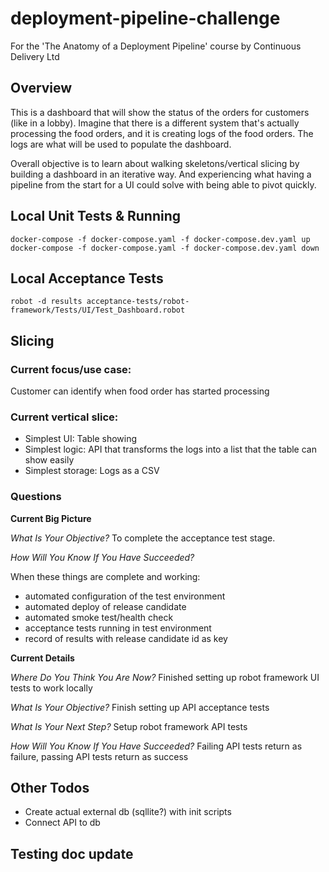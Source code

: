 # deployment-pipeline-challenge
For the 'The Anatomy of a Deployment Pipeline' course by Continuous Delivery Ltd

## Overview
This is a dashboard that will show the status of the orders for customers (like in a lobby). Imagine that there is a different system that's actually processing the food orders, and it is creating logs of the food orders. The logs are what will be used to populate the dashboard. 

Overall objective is to learn about walking skeletons/vertical slicing by building a dashboard in an iterative way. And experiencing what having a pipeline from the start for a UI could solve with being able to pivot quickly.

## Local Unit Tests & Running

```
docker-compose -f docker-compose.yaml -f docker-compose.dev.yaml up
docker-compose -f docker-compose.yaml -f docker-compose.dev.yaml down
```

## Local Acceptance Tests

```
robot -d results acceptance-tests/robot-framework/Tests/UI/Test_Dashboard.robot
```

## Slicing
### Current focus/use case:
Customer can identify when food order has started processing

### Current vertical slice:
- Simplest UI: Table showing
- Simplest logic: API that transforms the logs into a list that the table can show easily
- Simplest storage: Logs as a CSV

### Questions
**Current Big Picture**

*What Is Your Objective?*
To complete the acceptance test stage.

*How Will You Know If You Have Succeeded?*

When these things are complete and working:
- automated configuration of the test environment
- automated deploy of release candidate
- automated smoke test/health check
- acceptance tests running in test environment
- record of results with release candidate id as key

**Current Details**

*Where Do You Think You Are Now?*
Finished setting up robot framework UI tests to work locally

*What Is Your Objective?*
Finish setting up API acceptance tests

*What Is Your Next Step?*
Setup robot framework API tests

*How Will You Know If You Have Succeeded?*
Failing API tests return as failure, passing API tests return as success


## Other Todos
- Create actual external db (sqllite?) with init scripts
- Connect API to db


## Testing doc update